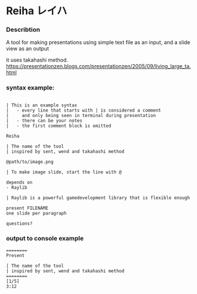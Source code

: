# Reiha レイハ

### Describtion

A tool for making presentations using simple text file as an input, and a slide view as an output

it uses takahashi method.
https://presentationzen.blogs.com/presentationzen/2005/09/living_large_ta.html

### syntax example:

```

| This is an example syntax
|   - every line that starts with | is considered a comment
|     and only being seen in terminal during presentation
|   - there can be your notes
|   - the first comment block is omitted

Reiha

| The name of the tool
| inspired by sent, wend and takahashi method

@path/to/image.png

| To make image slide, start the line with @

depends on
- Raylib

| Raylib is a powerful gamedevelopment library that is flexible enough

present FILENAME
one slide per paragraph

questions?
```

### output to console example

```
========
Present

| The name of the tool
| inspired by sent, wend and takahashi method
========
[1/5]
3:12
``` 